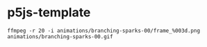 # p5js-template
```
ffmpeg -r 20 -i animations/branching-sparks-00/frame_%003d.png animations/branching-sparks-00.gif
```

